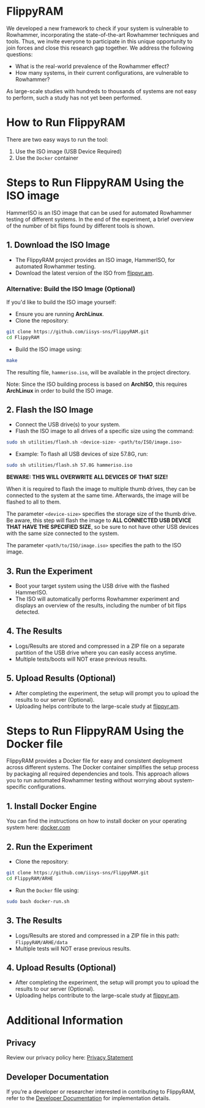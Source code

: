 # FlippyRAM
We developed a new framework to check if your system is vulnerable to Rowhammer, incorporating the state-of-the-art Rowhammer techniques and tools. Thus, we invite everyone to participate in this unique opportunity to join forces and close this research gap together. 
We address the following questions: 
- What is the real-world prevalence of the Rowhammer effect? 
- How many systems, in their current configurations, are vulnerable to Rowhammer?

As large-scale studies with hundreds to thousands of systems are not easy to perform, such a study has not yet been performed.

# How to Run FlippyRAM
There are two easy ways to run the tool:

1. Use the ISO image (USB Device Required)
2. Use the `Docker` container

# Steps to Run FlippyRAM Using the ISO image
HammerISO is an ISO image that can be used for automated Rowhammer testing of
different systems. In the end of the experiment, a brief overview of the number
of bit flips found by different tools is shown.

## 1. Download the ISO Image
- The FlippyRAM project provides an ISO image, HammerISO, for automated Rowhammer testing.
- Download the latest version of the ISO from [flippyr.am](https://flippyr.am).

### Alternative: Build the ISO Image (Optional)
If you'd like to build the ISO image yourself:
- Ensure you are running **ArchLinux**.
- Clone the repository:
```bash
git clone https://github.com/iisys-sns/FlippyRAM.git
cd FlippyRAM
```
- Build the ISO image using:
```bash
make
```

The resulting file, `hammeriso.iso`, will be available in the project directory.

Note: Since the ISO building process is based on **ArchISO**, this requires
**ArchLinux** in order to build the ISO image.

## 2. Flash the ISO Image
- Connect the USB drive(s) to your system.
- Flash the ISO image to all drives of a specific size using the command:
```bash
sudo sh utilities/flash.sh <device-size> <path/to/ISO/image.iso>
```
- Example:
To flash all USB devices of size 57.8G, run:
```bash
sudo sh utilities/flash.sh 57.8G hammeriso.iso
```
**BEWARE: THIS WILL OVERWRITE ALL DEVICES OF THAT SIZE!**

When it is required to flash the image to multiple thumb drives, they can be
connected to the system at the same time. Afterwards, the image will be flashed
to all to them.

The parameter `<device-size>` specifies the storage size of the thumb drive. Be
aware, this step will flash the image to **ALL CONNECTED USB DEVICE THAT HAVE
THE SPECIFIED SIZE**, so be sure to not have other USB devices with the same
size connected to the system.

The parameter `<path/to/ISO/image.iso>` specifies the path to the ISO image.

## 3. Run the Experiment
- Boot your target system using the USB drive with the flashed HammerISO.
- The ISO will automatically performs Rowhammer experiment and displays an overview of the results, including the number of bit flips detected.

## 4. The Results
- Logs/Results are stored and compressed in a ZIP file on a separate partition of the USB drive where you can easily access anytime.
- Multiple tests/boots will NOT erase previous results.

## 5. Upload Results (Optional)
- After completing the experiment, the setup will prompt you to upload the results to our server (Optional).
- Uploading helps contribute to the large-scale study at [flippyr.am](https://flippyr.am).

# Steps to Run FlippyRAM Using the Docker file
FlippyRAM provides a Docker file for easy and consistent deployment across different systems.
The Docker container simplifies the setup process by packaging all required dependencies and tools.
This approach allows you to run automated Rowhammer testing without worrying about system-specific configurations.

## 1. Install Docker Engine
You can find the instructions on how to install docker on your operating system here: [docker.com](https://docs.docker.com/engine/install/)

## 2. Run the Experiment
- Clone the repository:
```bash
git clone https://github.com/iisys-sns/FlippyRAM.git
cd FlippyRAM/ARHE
```
- Run the `Docker` file using:
```bash
sudo bash docker-run.sh
```

## 3. The Results
- Logs/Results are stored and compressed in a ZIP file in this path: `FlippyRAM/ARHE/data`
- Multiple tests will NOT erase previous results.

## 4. Upload Results (Optional)
- After completing the experiment, the setup will prompt you to upload the results to our server (Optional).
- Uploading helps contribute to the large-scale study at [flippyr.am](https://flippyr.am).

# Additional Information
## Privacy
Review our privacy policy here: [Privacy Statement](https://flippyr.am/privacy.html)

## Developer Documentation
If you’re a developer or researcher interested in contributing to FlippyRAM, refer to the [Developer Documentation](./dev-doc.md) for implementation details.
